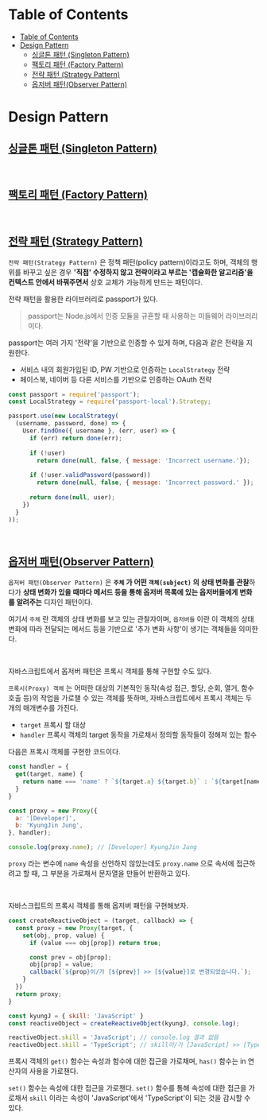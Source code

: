 # Table of Contents
- [Table of Contents](#table-of-contents)
- [Design Pattern](#design-pattern)
  - [싱글톤 패턴 (Singleton Pattern)](#싱글톤-패턴-singleton-pattern)
  - [팩토리 패턴 (Factory Pattern)](#팩토리-패턴-factory-pattern)
  - [전략 패턴 (Strategy Pattern)](#전략-패턴-strategy-pattern)
  - [옵저버 패턴(Observer Pattern)](#옵저버-패턴observer-pattern)
  
# Design Pattern
## [싱글톤 패턴 (Singleton Pattern)](/design-pattern/singleton/index.js)

<br>

## [팩토리 패턴 (Factory Pattern)](/design-pattern/factory/index.js)

<br>

## [전략 패턴 (Strategy Pattern)](/design-pattern/strategy/index.js)
`전략 패턴(Strategy Pattern)` 은 정책 패턴(policy pattern)이라고도 하며, 객체의 행위를 바꾸고 싶은 경우 **'직접' 수정하지 않고 전략이라고 부르는 '캡슐화한 알고리즘'을 컨텍스트 안에서 바꿔주면서** 상호 교체가 가능하게 만드는 패턴이다.


전략 패턴을 활용한 라이브러리로 passport가 있다.
> passport는 Node.js에서 인증 모듈을 규횬할 때 사용하는 미들웨어 라이브러리이다.

passport는 여러 가지 '전략'을 기반으로 인증할 수 있게 하며, 다음과 같은 전략을 지원한다.

- 서비스 내의 회원가입된 ID, PW 기반으로 인증하는 `LocalStrategy` 전략
- 페이스북, 네이버 등 다른 서비스를 기반으로 인증하는 OAuth 전략

```js
const passport = require('passport');
const LocalStrategy = require('passport-local').Strategy;

passport.use(new LocalStrategy(
  (username, password, done) => {
    User.findOne({ username }, (err, user) => {
      if (err) return done(err);
      
      if (!user)
        return done(null, false, { message: 'Incorrect username.'});
      
      if (!user.validPassword(password))
        return done(null, false, { message: 'Incorrect password.' });
      
      return done(null, user);
    })
  }
));
```

<br>

## [옵저버 패턴(Observer Pattern)](/design-pattern/observer/index.js)
`옵저버 패턴(Observer Pattern)` 은 **`주체` 가 어떤 `객체(subject)` 의 상태 변화를 관찰**하다가 **상태 변화가 있을 때마다 메서드 등을 통해 옵저버 목록에 있는 옵저버들에게 변화를 알려주는** 디자인 패턴이다.

여기서 `주체` 란 객체의 상태 변화를 보고 있는 관찰자이며, `옵저버들` 이란 이 객체의 상태 변화에 따라 전달되는 메서드 등을 기반으로 '추가 변화 사항'이 생기는 객체들을 의미한다.

<br>

자바스크립트에서 옵저버 패턴은 프록시 객체를 통해 구현할 수도 있다.

`프록시(Proxy) 객체` 는 어떠한 대상의 기본적인 동작(속성 접근, 할당, 순회, 열거, 함수 호출 등)의 작업을 가로챌 수 있는 객체를 뜻하며, 자바스크립트에서 프록시 객체는 두 개의 매개변수를 가진다.

- `target` 프록시 할 대상
- `handler` 프록시 객체의 target 동작을 가로채서 정의할 동작들이 정해져 있는 함수

다음은 프록시 객체를 구현한 코드이다.

```js
const handler = {
  get(target, name) {
    return name === 'name' ? `${target.a} ${target.b}` : `${target[name]}`
  }
}

const proxy = new Proxy({
  a: '[Developer]',
  b: 'KyungJin Jung',
}, handler);

console.log(proxy.name); // [Developer] KyungJin Jung
```

`proxy` 라는 변수에 `name` 속성을 선언하지 않았는데도 `proxy.name` 으로 속서에 접근하려고 할 때, 그 부분을 가로채서 문자열을 만들어 반환하고 있다.

<br>

자바스크립트의 프록시 객체를 통해 옵저버 패턴을 구현해보자.

```js
const createReactiveObject = (target, callback) => {
  const proxy = new Proxy(target, {
    set(obj, prop, value) {
      if (value === obj[prop]) return true;

      const prev = obj[prop];
      obj[prop] = value;
      callback(`${prop}이/가 [${prev}] >> [${value}]로 변경되었습니다.`);
    }
  })
  return proxy;
}

const kyungJ = { skill: 'JavaScript' }
const reactiveObject = createReactiveObject(kyungJ, console.log);

reactiveObject.skill = 'JavaScript'; // console.log 결과 없음
reactiveObject.skill = 'TypeScript'; // skill이/가 [JavaScript] >> [TypeScript]로 변경되었습니다.
```
프록시 객체의 `get()` 함수는 속성과 함수에 대한 접근을 가로채며, `has()` 함수는 in 연산자의 사용을 가로챈다.

`set()` 함수는 속성에 대한 접근을 가로챈다. `set()` 함수를 통해 속성에 대한 접근을 가로채서 `skill` 이라는 속성이 'JavaScript'에서 'TypeScript'이 되는 것을 감시할 수 있다.

